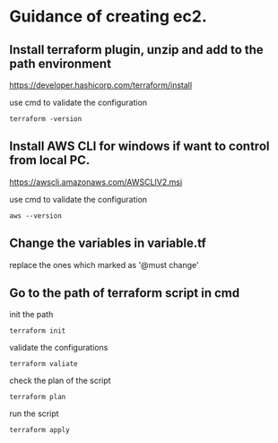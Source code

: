 # Guidance of creating ec2.

## Install terraform plugin, unzip and add to the path environment
https://developer.hashicorp.com/terraform/install

use cmd to validate the configuration
```
terraform -version
```

## Install AWS CLI for windows if want to control from local PC.
https://awscli.amazonaws.com/AWSCLIV2.msi

use cmd to validate the configuration
```
aws --version
```
## Change the variables in variable.tf
replace the ones which marked as '@must change'

## Go to the path of terraform script in cmd

init the path
```
terraform init
```

validate the configurations
```
terraform valiate
```

check the plan of the script
```
terraform plan
```

run the script
```
terraform apply
```
